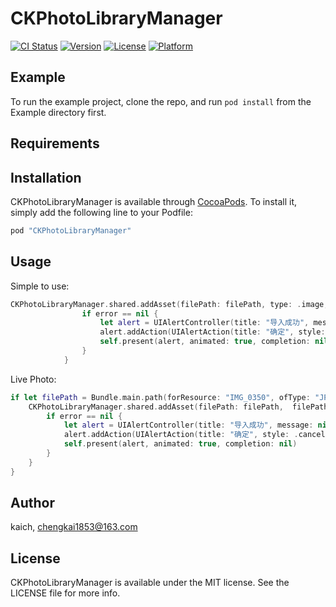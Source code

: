 # CKPhotoLibraryManager

[![CI Status](http://img.shields.io/travis/kaich/CKPhotoLibraryManager.svg?style=flat)](https://travis-ci.org/kaich/CKPhotoLibraryManager)
[![Version](https://img.shields.io/cocoapods/v/CKPhotoLibraryManager.svg?style=flat)](http://cocoapods.org/pods/CKPhotoLibraryManager)
[![License](https://img.shields.io/cocoapods/l/CKPhotoLibraryManager.svg?style=flat)](http://cocoapods.org/pods/CKPhotoLibraryManager)
[![Platform](https://img.shields.io/cocoapods/p/CKPhotoLibraryManager.svg?style=flat)](http://cocoapods.org/pods/CKPhotoLibraryManager)

## Example

To run the example project, clone the repo, and run `pod install` from the Example directory first.

## Requirements

## Installation

CKPhotoLibraryManager is available through [CocoaPods](http://cocoapods.org). To install
it, simply add the following line to your Podfile:

```ruby
pod "CKPhotoLibraryManager"
```

## Usage 

Simple to use:

```swift
CKPhotoLibraryManager.shared.addAsset(filePath: filePath, type: .image, albumName: "CKPhoto") { (isOK, path, error) in
                if error == nil {
                    let alert = UIAlertController(title: "导入成功", message: nil, preferredStyle: .alert)
                    alert.addAction(UIAlertAction(title: "确定", style: .cancel, handler: nil))
                    self.present(alert, animated: true, completion: nil)
                }
            }
```

Live Photo: 

```swift 
if let filePath = Bundle.main.path(forResource: "IMG_0350", ofType: "JPG"), let filePath2 = Bundle.main.path(forResource: "IMG_0350", ofType: "MOV") {
    CKPhotoLibraryManager.shared.addAsset(filePath: filePath,  filePath2: filePath2, type: .livePhoto) { (isOK, path, error) in
        if error == nil {
            let alert = UIAlertController(title: "导入成功", message: nil, preferredStyle: .alert)
            alert.addAction(UIAlertAction(title: "确定", style: .cancel, handler: nil))
            self.present(alert, animated: true, completion: nil)
        }
    }
}
```

## Author

kaich, chengkai1853@163.com

## License

CKPhotoLibraryManager is available under the MIT license. See the LICENSE file for more info.
